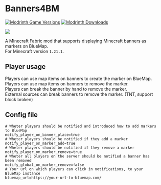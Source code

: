 # Banners4BM

[![Modrinth Game Versions](https://img.shields.io/modrinth/game-versions/tkiadW4P?logo=modrinth&style=for-the-badge)](https://modrinth.com/mod/banners4bm)
[![Modrinth Downloads](https://img.shields.io/modrinth/dt/tkiadW4P?color=blue&logo=modrinth&style=for-the-badge)](https://modrinth.com/mod/banners4bm)

![](src/main/resources/assets/banners4bm/icon.png)

A Minecraft Fabric mod that supports displaying Minecraft banners as markers on BlueMap.  
For Minecraft version `1.21.1`.

## Player usage

Players can use map items on banners to create the marker on BlueMap.  
Players can use map items on banners to remove the marker.  
Players can break the banner by hand to remove the marker.  
External sources can break banners to remove the marker. (TNT, support block broken)

## Config file
``` properties
# Wheter players should be notified and introduced how to add markers to BlueMap
notify_player_on_banner_place=true
# Wheter players should be notified if they add a marker
notify_player_on_marker_add=true
# Wheter players should be notified if they remove a marker
notify_player_on_marker_remove=true
# Wheter all players on the server should be notified a banner has been removed
notify_global_on_marker_remove=false
# Your url on which players can click in notifications, to your BlueMap instance 
bluemap_url=https://your-url-to-bluemap.com/
```
